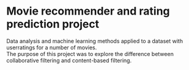 # Movie recommender and rating prediction project
Data analysis and machine learning methods applied to a dataset with userratings for a number of movies.  
The purpose of this project was to explore the difference between collaborative filtering and content-based filtering.
